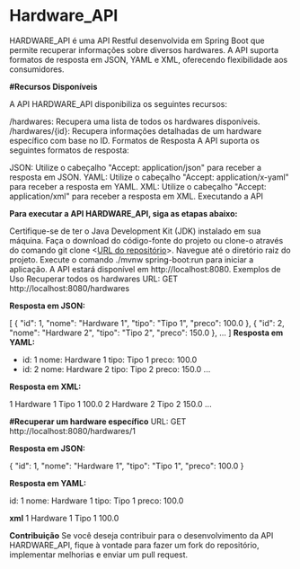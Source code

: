 # Hardware_API
HARDWARE_API é uma API Restful desenvolvida em Spring Boot que permite recuperar informações sobre diversos hardwares. A API suporta formatos de resposta em JSON, YAML e XML, oferecendo flexibilidade aos consumidores.

**#Recursos Disponíveis**

A API HARDWARE_API disponibiliza os seguintes recursos:

/hardwares: Recupera uma lista de todos os hardwares disponíveis.
/hardwares/{id}: Recupera informações detalhadas de um hardware específico com base no ID.
Formatos de Resposta
A API suporta os seguintes formatos de resposta:

JSON: Utilize o cabeçalho "Accept: application/json" para receber a resposta em JSON.
YAML: Utilize o cabeçalho "Accept: application/x-yaml" para receber a resposta em YAML.
XML: Utilize o cabeçalho "Accept: application/xml" para receber a resposta em XML.
Executando a API

**Para executar a API HARDWARE_API, siga as etapas abaixo:**

Certifique-se de ter o Java Development Kit (JDK) instalado em sua máquina.
Faça o download do código-fonte do projeto ou clone-o através do comando git clone <[URL do repositório](https://github.com/Hugo-Nobr/Hardware_API)>.
Navegue até o diretório raiz do projeto.
Execute o comando ./mvnw spring-boot:run para iniciar a aplicação.
A API estará disponível em http://localhost:8080.
Exemplos de Uso
Recuperar todos os hardwares
URL: GET http://localhost:8080/hardwares

**Resposta em JSON:**

[
  {
    "id": 1,
    "nome": "Hardware 1",
    "tipo": "Tipo 1",
    "preco": 100.0
  },
  {
    "id": 2,
    "nome": "Hardware 2",
    "tipo": "Tipo 2",
    "preco": 150.0
  },
  ...
]
**Resposta em YAML:**

- id: 1
  nome: Hardware 1
  tipo: Tipo 1
  preco: 100.0
- id: 2
  nome: Hardware 2
  tipo: Tipo 2
  preco: 150.0
...

**Resposta em XML:**

<hardwares>
  <hardware>
    <id>1</id>
    <nome>Hardware 1</nome>
    <tipo>Tipo 1</tipo>
    <preco>100.0</preco>
  </hardware>
  <hardware>
    <id>2</id>
    <nome>Hardware 2</nome>
    <tipo>Tipo 2</tipo>
    <preco>150.0</preco>
  </hardware>
  ...
</hardwares>

**#Recuperar um hardware específico**
URL: GET http://localhost:8080/hardwares/1

**Resposta em JSON:**

{
  "id": 1,
  "nome": "Hardware 1",
  "tipo": "Tipo 1",
  "preco": 100.0
}

**Resposta em YAML:**

id: 1
nome: Hardware 1
tipo: Tipo 1
preco: 100.0


**xml**
<hardware>
  <id>1</id>
  <nome>Hardware 1</nome>
  <tipo>Tipo 1</tipo>
  <preco>100.0</preco>
</hardware>


**Contribuição**
Se você deseja contribuir para o desenvolvimento da API HARDWARE_API, fique à vontade para fazer um fork do repositório, implementar melhorias e enviar um pull request.
